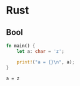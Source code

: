 # Rust

## Bool

```rust
fn main() {
    let a: char = 'z';

    print!("a = {}\n", a);
}
```

```
a = z
```